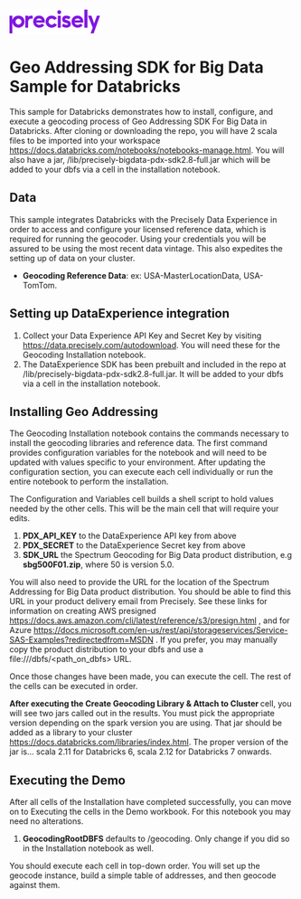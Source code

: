 ![Precisely](../Precisely_Logo.png)

# Geo Addressing SDK for Big Data Sample for Databricks

This sample for Databricks demonstrates how to install, configure, and execute a geocoding process of Geo
Addressing SDK For Big Data in Databricks.
After cloning or downloading the repo, you will have 2 scala files to be imported into your
workspace https://docs.databricks.com/notebooks/notebooks-manage.html. You will also have a jar,
/lib/precisely-bigdata-pdx-sdk2.8-full.jar which will be added to your dbfs via a cell in the installation notebook.

## Data

This sample integrates Databricks with the Precisely Data Experience in order to access and configure your licensed
reference data, which is required for running the geocoder. Using your credentials you will be assured to be using the
most recent data vintage. This also expedites the setting up of data on your cluster.

* **Geocoding Reference Data**: ex: USA-MasterLocationData, USA-TomTom.

## Setting up DataExperience integration

1) Collect your Data Experience API Key and Secret Key by visiting https://data.precisely.com/autodownload. You will
   need these for the Geocoding Installation notebook.
2) The DataExperience SDK has been prebuilt and included in the repo at /lib/precisely-bigdata-pdx-sdk2.8-full.jar. It
   will be added to your dbfs via a cell in the installation notebook.

## Installing Geo Addressing

The Geocoding Installation notebook contains the commands necessary to install the geocoding libraries and reference
data. The first command provides configuration variables for the notebook and will need to be updated with values
specific to your environment. After updating the configuration section, you can execute each cell individually or run
the entire notebook to perform the installation.

The Configuration and Variables cell builds a shell script to hold values needed by the other cells. This will be the
main cell that will require your edits.
<ol>

  <li><strong>PDX_API_KEY</strong> to the DataExperience API key from above</li>
  <li><strong>PDX_SECRET</strong> to the DataExperience Secret key from above</li>
  <li><strong>SDK_URL</strong> the Spectrum Geocoding for Big Data product distribution, e.g <b>sbg500F01.zip</b>, where 50 is version 5.0.</li>
</ol>

You will also need to provide the URL for the location of the Spectrum Addressing for Big Data product distribution. You
should be able to find this URL in your product delivery email from Precisely. See these links for information on
creating AWS presigned https://docs.aws.amazon.com/cli/latest/reference/s3/presign.html , and for
Azure https://docs.microsoft.com/en-us/rest/api/storageservices/Service-SAS-Examples?redirectedfrom=MSDN . If you
prefer, you may manually copy the product distribution to your dbfs and use a file:///dbfs/<path_on_dbfs> URL.

Once those changes have been made, you can execute the cell.
The rest of the cells can be executed in order.

<strong> After executing the Create Geocoding Library & Attach to Cluster </strong> cell, you will see two jars called out in the results.  You must pick the appropriate version depending on the spark version you are using.  That jar should be added as a library to your cluster https://docs.databricks.com/libraries/index.html.  The proper version of the jar is... scala 2.11 for Databricks 6, scala 2.12 for Databricks 7 onwards.

## Executing the Demo

After all cells of the Installation have completed successfully, you can move on to Executing the cells in the Demo
workbook.
For this notebook you may need no alterations.
<ol>
  <li><strong>GeocodingRootDBFS</strong> defaults to /geocoding.  Only change if you did so in the Installation notebook as well.</li>
</ol>
You should execute each cell in top-down order.  You will set up the geocode instance, build a simple table of addresses, and then geocode against them.
